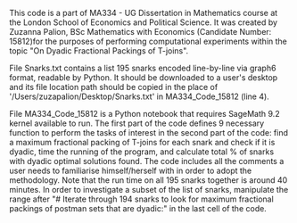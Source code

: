 This code is a part of MA334 - UG Dissertation in Mathematics course at the London School of Economics and Political Science. It was created by Zuzanna Palion, BSc Mathematics with Economics (Candidate Number: 15812)for the purposes of performing computational experiments within the topic "On Dyadic Fractional Packings of T-joins". 

File Snarks.txt contains a list 195 snarks encoded line-by-line via graph6 format, readable by Python. It should be downloaded to a user's desktop and its file location path should be copied in the place of '/Users/zuzapalion/Desktop/Snarks.txt' in MA334_Code_15812 (line 4). 

File MA334_Code_15812 is a Python notebook that requires SageMath 9.2 kernel available to run. 
  The first part of the code defines 9 necessary function to perform the tasks of interest in the second part of the code: find a maximum fractional packing of T-joins for each snark and check if it is dyadic, time the running of the program, and calculate total % of snarks with dyadic optimal solutions found. 
  The code includes all the comments a user needs to familiarise himself/herself with in order to adopt the methodology. 
  Note that the run time on all 195 snarks together is around 40 minutes. In order to investigate a subset of the list of snarks, manipulate the range after "# Iterate through 194 snarks to look for maximum fractional packings of postman sets that are dyadic:" in the last cell of the code. 
